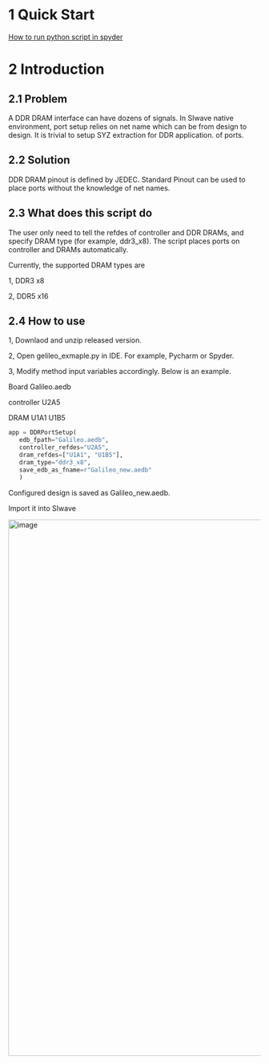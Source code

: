 # 1 Quick Start
[How to run python script in spyder](https://github.com/ring630/Material_Characterization/blob/main/docs/HOW_TO_RUN_PYAEDT_IN_SPYDER.md)

# 2 Introduction
## 2.1 Problem
A DDR DRAM interface can have dozens of signals. In SIwave native environment, port setup relies on net name which can 
be from design to design. It is trivial to setup SYZ extraction for DDR application. 
of ports. 
## 2.2 Solution
DDR DRAM pinout is defined by JEDEC. Standard Pinout can be used to place ports without the knowledge of net names.
## 2.3 What does this script do
The user only need to tell the refdes of controller and DDR DRAMs, and specify DRAM type (for example, ddr3_x8). The
script places ports on controller and DRAMs automatically.

Currently, the supported DRAM types are

1, DDR3 x8

2, DDR5 x16
## 2.4 How to use
1, Downlaod and unzip released version.

2, Open gelileo_exmaple.py in IDE. For example, Pycharm or Spyder.

3, Modify method input variables accordingly. Below is an example.

Board Galileo.aedb

controller U2A5

DRAM U1A1 U1B5
```python
app = DDRPortSetup(
   edb_fpath="Galileo.aedb",
   controller_refdes="U2A5",
   dram_refdes=["U1A1", "U1B5"],
   dram_type="ddr3_x8",
   save_edb_as_fname=r"Galileo_new.aedb"
   )
```
Configured design is saved as Galileo_new.aedb.

Import it into SIwave

<img width="1072" alt="image" src="https://user-images.githubusercontent.com/27995305/180188430-b28e30e8-fbb1-4cce-831e-97e30c8e4d4f.png">


